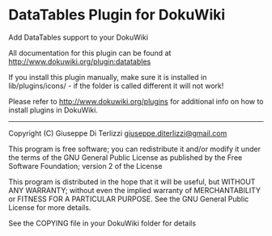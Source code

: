 DataTables Plugin for DokuWiki
==============================

Add DataTables support to your DokuWiki

All documentation for this plugin can be found at
http://www.dokuwiki.org/plugin:datatables

If you install this plugin manually, make sure it is installed in
lib/plugins/icons/ - if the folder is called different it
will not work!

Please refer to http://www.dokuwiki.org/plugins for additional info
on how to install plugins in DokuWiki.

----
Copyright (C) Giuseppe Di Terlizzi <giuseppe.diterlizzi@gmail.com>

This program is free software; you can redistribute it and/or modify
it under the terms of the GNU General Public License as published by
the Free Software Foundation; version 2 of the License

This program is distributed in the hope that it will be useful,
but WITHOUT ANY WARRANTY; without even the implied warranty of
MERCHANTABILITY or FITNESS FOR A PARTICULAR PURPOSE.  See the
GNU General Public License for more details.

See the COPYING file in your DokuWiki folder for details


